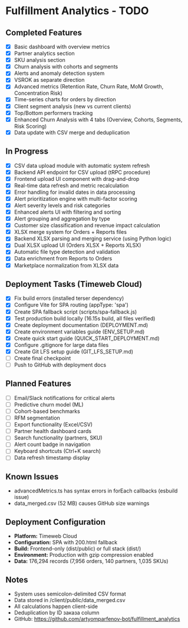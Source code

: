 # Fulfillment Analytics - TODO

## Completed Features
- [x] Basic dashboard with overview metrics
- [x] Partner analytics section
- [x] SKU analysis section
- [x] Churn analysis with cohorts and segments
- [x] Alerts and anomaly detection system
- [x] VSROK as separate direction
- [x] Advanced metrics (Retention Rate, Churn Rate, MoM Growth, Concentration Risk)
- [x] Time-series charts for orders by direction
- [x] Client segment analysis (new vs current clients)
- [x] Top/Bottom performers tracking
- [x] Enhanced Churn Analysis with 4 tabs (Overview, Cohorts, Segments, Risk Scoring)
- [x] Data update with CSV merge and deduplication

## In Progress
- [x] CSV data upload module with automatic system refresh
- [x] Backend API endpoint for CSV upload (tRPC procedure)
- [x] Frontend upload UI component with drag-and-drop
- [x] Real-time data refresh and metric recalculation
- [x] Error handling for invalid dates in data processing
- [x] Alert prioritization engine with multi-factor scoring
- [x] Alert severity levels and risk categories
- [x] Enhanced alerts UI with filtering and sorting
- [x] Alert grouping and aggregation by type
- [x] Customer size classification and revenue impact calculation
- [x] XLSX merge system for Orders + Reports files
- [x] Backend XLSX parsing and merging service (using Python logic)
- [x] Dual XLSX upload UI (Orders XLSX + Reports XLSX)
- [x] Automatic file type detection and validation
- [x] Data enrichment from Reports to Orders
- [x] Marketplace normalization from XLSX data

## Deployment Tasks (Timeweb Cloud)
- [x] Fix build errors (installed terser dependency)
- [x] Configure Vite for SPA routing (appType: 'spa')
- [x] Create SPA fallback script (scripts/spa-fallback.js)
- [x] Test production build locally (16.15s build, all files verified)
- [x] Create deployment documentation (DEPLOYMENT.md)
- [x] Create environment variables guide (ENV_SETUP.md)
- [x] Create quick start guide (QUICK_START_DEPLOYMENT.md)
- [x] Configure .gitignore for large data files
- [x] Create Git LFS setup guide (GIT_LFS_SETUP.md)
- [ ] Create final checkpoint
- [ ] Push to GitHub with deployment docs

## Planned Features
- [ ] Email/Slack notifications for critical alerts
- [ ] Predictive churn model (ML)
- [ ] Cohort-based benchmarks
- [ ] RFM segmentation
- [ ] Export functionality (Excel/CSV)
- [ ] Partner health dashboard cards
- [ ] Search functionality (partners, SKU)
- [ ] Alert count badge in navigation
- [ ] Keyboard shortcuts (Ctrl+K search)
- [ ] Data refresh timestamp display

## Known Issues
- advancedMetrics.ts has syntax errors in forEach callbacks (esbuild issue)
- data_merged.csv (52 MB) causes GitHub size warnings

## Deployment Configuration
- **Platform:** Timeweb Cloud
- **Configuration:** SPA with 200.html fallback
- **Build:** Frontend-only (dist/public) or full stack (dist/)
- **Environment:** Production with gzip compression enabled
- **Data:** 176,294 records (7,956 orders, 140 partners, 1,035 SKUs)

## Notes
- System uses semicolon-delimited CSV format
- Data stored in /client/public/data_merged.csv
- All calculations happen client-side
- Deduplication by ID заказа column
- GitHub: https://github.com/artyomparfenov-bot/fulfillment_analytics

